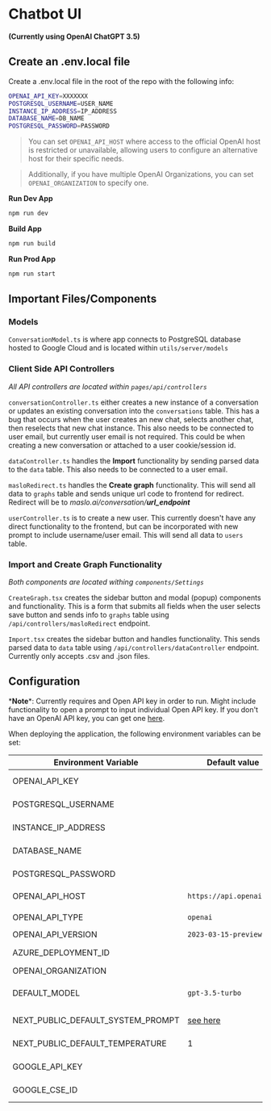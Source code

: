 # **Chatbot UI**

**(Currently using OpenAI ChatGPT 3.5)**

## **Create an .env.local file**

Create a .env.local file in the root of the repo with the following info:

```bash
OPENAI_API_KEY=XXXXXXX
POSTGRESQL_USERNAME=USER_NAME
INSTANCE_IP_ADDRESS=IP_ADDRESS
DATABASE_NAME=DB_NAME
POSTGRESQL_PASSWORD=PASSWORD
```

> You can set `OPENAI_API_HOST` where access to the official OpenAI host is restricted or unavailable, allowing users to configure an alternative host for their specific needs.

> Additionally, if you have multiple OpenAI Organizations, you can set `OPENAI_ORGANIZATION` to specify one.

**Run Dev App**

```bash
npm run dev
```

**Build App**

```bash
npm run build
```

**Run Prod App**

```bash
npm run start
```

## **Important Files/Components**

### **Models**

`ConversationModel.ts` is where app connects to PostgreSQL database hosted to Google Cloud and is located within `utils/server/models`

### **Client Side API Controllers**

*All API controllers are located within `pages/api/controllers`*

`conversationController.ts` either creates a new instance of a conversation or updates an existing conversation into the `conversations` table. This has a bug that occurs when the user creates an new chat, selects another chat, then reselects that new chat instance. This also needs to be connected to user email, but currently user email is not required. This could be when creating a new conversation or attached to a user cookie/session id.

`dataController.ts` handles the **Import** functionality by sending parsed data to the `data` table. This also needs to be connected to a user email.

`masloRedirect.ts` handles the **Create graph** functionality. This will send all data to `graphs` table and sends unique url code to frontend for redirect. Redirect will be to *maslo.ai/conversation/**url_endpoint***

`userController.ts` is to create a new user. This currently doesn't have any direct functionality to the frontend, but can be incorporated with new prompt to include username/user email. This will send all data to `users` table.

### **Import and Create Graph Functionality**

*Both components are located withing `components/Settings`*

`CreateGraph.tsx` creates the sidebar button and modal (popup) components and functionality. This is a form that submits all fields when the user selects save button and sends info to `graphs` table using `/api/controllers/masloRedirect` endpoint.

`Import.tsx` creates the sidebar button and handles functionality. This sends parsed data to `data` table using `/api/controllers/dataController` endpoint. Currently only accepts .csv and .json files.

## **Configuration**

\***Note**\*: Currently requires and Open API key in order to run. Might include functionality to open a prompt to input individual Open API key. If you don't have an OpenAI API key, you can get one [here](https://platform.openai.com/account/api-keys).

When deploying the application, the following environment variables can be set:

| Environment Variable              | Default value                  | Description                                                                                                                               |
| --------------------------------- | ------------------------------ | ----------------------------------------------------------------------------------------------------------------------------------------- |
| OPENAI_API_KEY                    |                                | The default API key used for authentication with OpenAI                                                                                   |
| POSTGRESQL_USERNAME               |                                | Necessary to attach to PostgreSQL database                                                                                 |
| INSTANCE_IP_ADDRESS               |                                | Grants access to connect to db. Make sure db accepts the VM IP address                                                                                  |
| DATABASE_NAME                     |                                | Required to connect to database instance                                                                                      |
| POSTGRESQL_PASSWORD               |                                | Required to connect to database instance                                                                                      |
| OPENAI_API_HOST                   | `https://api.openai.com`       | The base url, for Azure use `https://<endpoint>.openai.azure.com`                                                                         |
| OPENAI_API_TYPE                   | `openai`                       | The API type, options are `openai` or `azure`                                                                                             |
| OPENAI_API_VERSION                | `2023-03-15-preview`           | Only applicable for Azure OpenAI                                                                                                          |
| AZURE_DEPLOYMENT_ID               |                                | Needed when Azure OpenAI, Ref [Azure OpenAI API](https://learn.microsoft.com/zh-cn/azure/cognitive-services/openai/reference#completions) |
| OPENAI_ORGANIZATION               |                                | Your OpenAI organization ID                                                                                                               |
| DEFAULT_MODEL                     | `gpt-3.5-turbo`                | The default model to use on new conversations, for Azure use `gpt-35-turbo`                                                               |
| NEXT_PUBLIC_DEFAULT_SYSTEM_PROMPT | [see here](utils/app/const.ts) | The default system prompt to use on new conversations                                                                                     |
| NEXT_PUBLIC_DEFAULT_TEMPERATURE   | 1                              | The default temperature to use on new conversations                                                                                       |
| GOOGLE_API_KEY                    |                                | See [Custom Search JSON API documentation][GCSE]                                                                                          |
| GOOGLE_CSE_ID                     |                                | See [Custom Search JSON API documentation][GCSE]                                                                                          |
